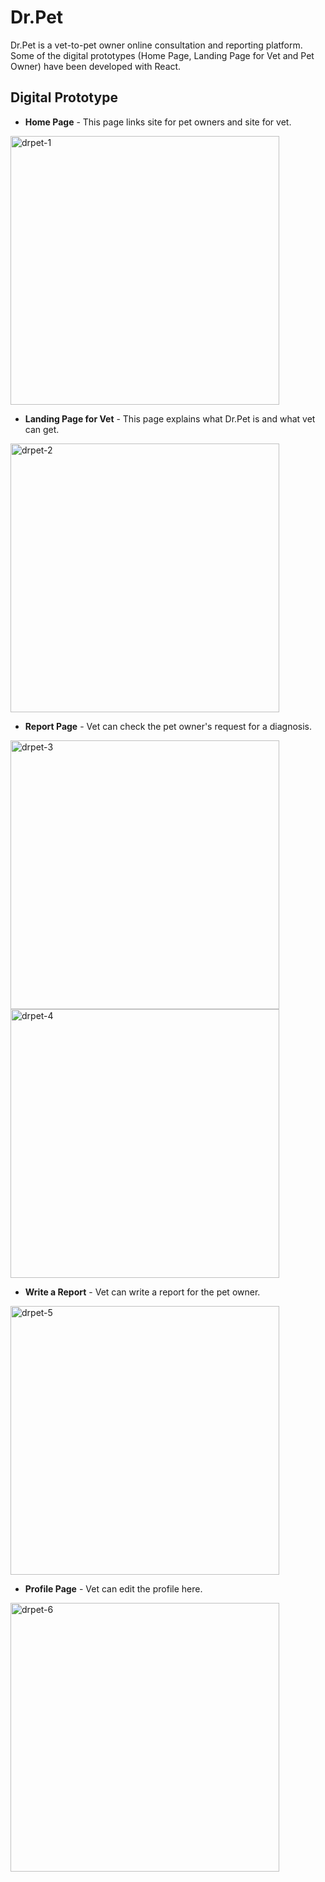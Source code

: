 # Dr.Pet

Dr.Pet is a vet-to-pet owner online consultation and reporting platform. Some of the digital prototypes (Home Page, Landing Page for Vet and Pet Owner) have been developed with React.

## Digital Prototype

- **Home Page** - This page links site for pet owners and site for vet.

<img src="https://user-images.githubusercontent.com/16279779/58858007-880fa100-86e1-11e9-879f-b558924db38e.png" width="430" alt="drpet-1">

- **Landing Page for Vet** - This page explains what Dr.Pet is and what vet can get.

<img src="https://user-images.githubusercontent.com/16279779/58858008-88a83780-86e1-11e9-8504-8c0e5031e7bc.png" width="430" alt="drpet-2">

- **Report Page** - Vet can check the pet owner's request for a diagnosis.

<img src="https://user-images.githubusercontent.com/16279779/58858009-88a83780-86e1-11e9-9620-11c24f227541.png" width="430" alt="drpet-3"> <img src="https://user-images.githubusercontent.com/16279779/58858010-88a83780-86e1-11e9-9968-8536fbd6dde7.png" width="430" alt="drpet-4">

- **Write a Report** - Vet can write a report for the pet owner.

<img src="https://user-images.githubusercontent.com/16279779/58858011-8940ce00-86e1-11e9-9a43-34a99f2007a6.png" width="430" alt="drpet-5">

- **Profile Page** - Vet can edit the profile here.

<img src="https://user-images.githubusercontent.com/16279779/58858012-8940ce00-86e1-11e9-81ae-a1d269e2816c.png" width="430" alt="drpet-6">
